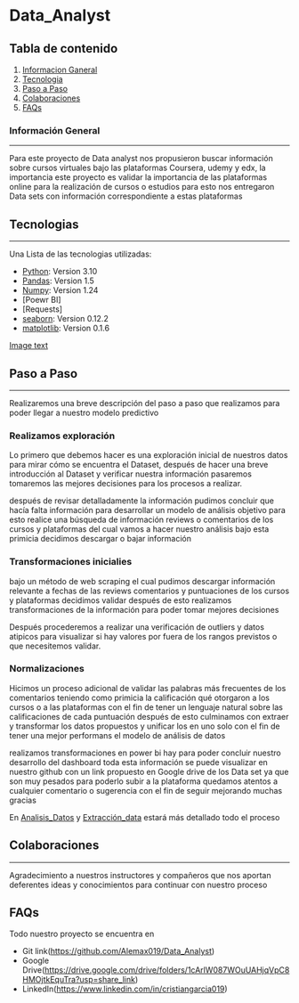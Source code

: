 # Data_Analyst
## Tabla de contenido
1. [Informacion Ganeral](#informacion-general)
2. [Tecnologia](#tecnologia)
3. [Paso a Paso](#paso-a-paso)
3. [Colaboraciones](#colaboraciones)
4. [FAQs](#faqs)
### Información General
***
Para este proyecto de Data analyst nos propusieron buscar información sobre cursos virtuales bajo las plataformas Coursera, udemy y edx, la importancia este proyecto es validar la importancia de las plataformas online para la realización de cursos o estudios para esto nos entregaron Data sets con información correspondiente a estas plataformas

## Tecnologias
***
Una Lista de las tecnologias utilizadas:
* [Python](https://example.com): Version 3.10
* [Pandas](https://example.com): Version 1.5
* [Numpy](https://example.com): Version 1.24
* [Poewr BI]
* [Requests]
* [seaborn](https://example.com): Version 0.12.2
* [matplotlib](https://example.com): Version 0.1.6

[Image text](https://github.com/Alemax019/Machine_Learning/blob/main/1_2aGjVH9aCRSXsMg1vT4peg.png)

## Paso a Paso
***
Realizaremos una breve descripción del paso a paso que realizamos para poder llegar a nuestro modelo predictivo

### Realizamos exploración 
Lo primero que debemos hacer es una exploración inicial de nuestros datos para mirar cómo se encuentra el Dataset, después de hacer una breve introducción al Dataset y verificar nuestra información pasaremos tomaremos las mejores decisiones para los procesos a realizar.

después de revisar detalladamente la información pudimos concluir que hacía falta información para desarrollar un modelo de análisis objetivo para esto realice una búsqueda de información reviews o comentarios de los cursos y plataformas del cual vamos a hacer nuestro análisis bajo esta primicia decidimos descargar o bajar información

### Transformaciones inicialies

bajo un método de web scraping el cual pudimos descargar información relevante a fechas de las reviews comentarios y puntuaciones de los cursos y plataformas decidimos validar después de esto realizamos transformaciones de la información para poder tomar mejores decisiones

Después procederemos a realizar una verificación de outliers y datos atipicos para visualizar si hay valores por fuera de los rangos previstos o que necesitemos validar.

### Normalizaciones

Hicimos un proceso adicional de validar las palabras más frecuentes de los comentarios teniendo como primicia la calificación qué otorgaron a los cursos o a las plataformas con el fin de tener un lenguaje natural sobre las calificaciones de cada puntuación después de esto culminamos con extraer y transformar los datos propuestos y unificar los en uno solo con el fin de tener una mejor performans el modelo de análisis de datos

realizamos transformaciones en power bi hay para poder concluir nuestro desarrollo del dashboard toda esta información se puede visualizar en nuestro github con un link propuesto en Google drive de los Data set ya que son muy pesados para poderlo subir a la plataforma quedamos atentos a cualquier comentario o sugerencia con el fin de seguir mejorando muchas gracias

En [Analisis_Datos](https://github.com/Alemax019/Data_Analyst/blob/main/EDA_Data_Analyst.ipynb) y [Extracción_data](https://github.com/Alemax019/Data_Analyst/blob/main/Extracion_Info.ipynb) estará más detallado todo el proceso

## Colaboraciones
***
Agradecimiento a nuestros instructores y compañeros que nos aportan deferentes ideas y conocimientos para continuar con nuestro proceso

## FAQs

Todo nuestro proyecto se encuentra en 
* Git link(https://github.com/Alemax019/Data_Analyst)
* Google Drive(https://drive.google.com/drive/folders/1cArlW087WOuUAHjqVpC8HMOjtkEquTra?usp=share_link)
* LinkedIn(https://www.linkedin.com/in/cristiangarcia019)
